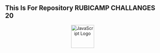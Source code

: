 ## This Is For Repository RUBICAMP CHALLANGES 20 

<div align="center" style="display: flex; justify-content: center; gap: 20px;">
  <img src="https://upload.wikimedia.org/wikipedia/commons/6/6a/JavaScript-logo.png" alt="JavaScript Logo" width="75"/>
</div>
